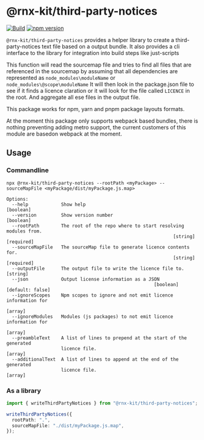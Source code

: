 <!--remove-block start-->

# @rnx-kit/third-party-notices

[![Build](https://github.com/microsoft/rnx-kit/actions/workflows/build.yml/badge.svg)](https://github.com/microsoft/rnx-kit/actions/workflows/build.yml)
[![npm version](https://img.shields.io/npm/v/@rnx-kit/third-party-notices)](https://www.npmjs.com/package/@rnx-kit/third-party-notices)

<!--remove-block end-->

`@rnx-kit/third-party-notices` provides a helper library to create a
third-party-notices text file based on a output bundle. It also provides a cli
interface to the library for integration into build steps like just-scripts

This function will read the sourcemap file and tries to find all files that are
referenced in the sourcemap by assuming that all dependencies are represented as
`node_modules\moduleName` or `node_modules\@scope\moduleName` It will then look
in the package.json file to see if it finds a licence claration or it will look
for the file called `LICENCE` in the root. And aggregate all ese files in the
output file.

This package works for npm, yarn and pnpm package layouts formats.

At the moment this package only supports webpack based bundles, there is nothing
preventing adding metro support, the current customers of this module are
basedon webpack at the moment.

## Usage

### Commandline

`npx @rnx-kit/third-party-notices --rootPath <myPackage> --sourceMapFile <myPackage/dist/myPackage.js.map>`

```
Options:
  --help            Show help                                          [boolean]
  --version         Show version number                                [boolean]
  --rootPath        The root of the repo where to start resolving modules from.
                                                             [string] [required]
  --sourceMapFile   The sourceMap file to generate licence contents for.
                                                             [string] [required]
  --outputFile      The output file to write the licence file to.       [string]
  --json            Output license information as a JSON
                                                      [boolean] [default: false]
  --ignoreScopes    Npm scopes to ignore and not emit licence information for
                                                                         [array]
  --ignoreModules   Modules (js packages) to not emit licence information for
                                                                         [array]
  --preambleText    A list of lines to prepend at the start of the generated
                    licence file.                                        [array]
  --additionalText  A list of lines to append at the end of the generated
                    licence file.                                        [array]
```

### As a library

```ts
import { writeThirdPartyNotices } from "@rnx-kit/third-party-notices";

writeThirdPartyNotices({
  rootPath: ".",
  sourceMapFile: "./dist/myPackage.js.map",
});
```
